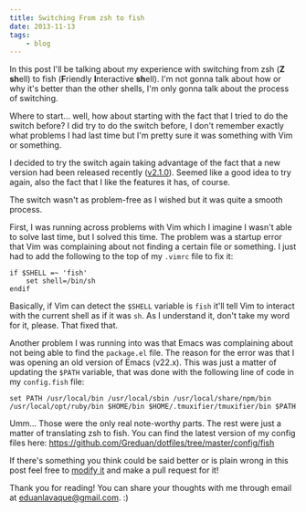 ```yaml
---
title: Switching From zsh to fish
date: 2013-11-13
tags:
    - blog
---
```

In this post I'll be talking about my experience with switching from zsh (**Z**
 **sh**ell) to fish (**F**riendly **I**nteractive **sh**ell). I'm not gonna
talk about how or why it's better than the other shells, I'm only gonna talk
about the process of switching.

Where to start... well, how about starting with the fact that I tried to do the
switch before? I did try to do the switch before, I don't remember exactly what
problems I had last time but I'm pretty sure it was something with Vim or
something.

I decided to try the switch again taking advantage of the fact that a new
version had been released recently
 ([v2.1.0](http://fishshell.com/release_notes.html)). Seemed like a good idea
to try again, also the fact that I like the features it has, of course.

The switch wasn't as problem-free as I wished but it was quite a smooth
process.

First, I was running across problems with Vim which I imagine I wasn't able to
solve last time, but I solved this time. The problem was a startup error that
Vim was complaining about not finding a certain file or something. I just had
to add the following to the top of my `.vimrc` file to fix it:

```none
if $SHELL =~ 'fish'
	set shell=/bin/sh
endif
```

Basically, if Vim can detect the `$SHELL` variable is `fish` it'll tell Vim to
interact with the current shell as if it was `sh`. As I understand it, don't
take my word for it, please. That fixed that.

Another problem I was running into was that Emacs was complaining about not
being able to find the `package.el` file. The reason for the error was that I
was opening an old version of Emacs (v22.x). This was just a matter of updating
the `$PATH` variable, that was done with the following line of code in my
 `config.fish` file:

```none
set PATH /usr/local/bin /usr/local/sbin /usr/local/share/npm/bin /usr/local/opt/ruby/bin $HOME/bin $HOME/.tmuxifier/tmuxifier/bin $PATH
```

Umm... Those were the only real note-worthy parts. The rest were just a matter
of translating zsh to fish. You can find the latest version of my config files
here:
<https://github.com/Greduan/dotfiles/tree/master/config/fish>

If there's something you think could be said better or is plain wrong in this
post feel free to
[modify it](https://github.com/Greduan/eduantech.docpad/blob/master/src/render/posts/switching-from-zsh-to-fish.html.md)
and make a pull request for it!

Thank you for reading! You can share your thoughts with me through email at
<eduanlavaque@gmail.com>. :)
